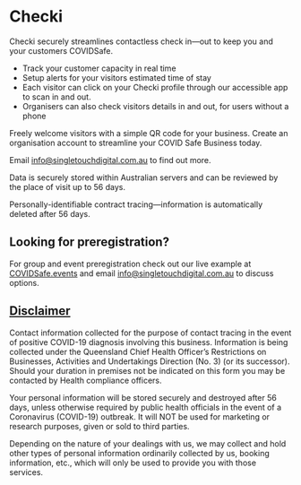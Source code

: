 # Checki
Checki securely streamlines contactless check in—out to keep you and your customers COVIDSafe.
* Track your customer capacity in real time
* Setup alerts for your visitors estimated time of stay
* Each visitor can click on your Checki profile through our accessible app to scan in and out.
* Organisers can also check visitors details in and out, for users without a phone


Freely welcome visitors with a simple QR code for your business. Create an organisation account to streamline your COVID Safe Business today. 

Email info@singletouchdigital.com.au to find out more.






Data is securely stored within Australian servers and can be reviewed by the place of visit up to 56 days.

Personally-identifiable contract tracing—information is automatically deleted after 56 days.


## Looking for preregistration?
For group and event preregistration check out our live example at [COVIDSafe.events](https://covidsafe.page.link/empcmca]) and email info@singletouchdigital.com.au to discuss options.



## [Disclaimer](https://www.covid19.qld.gov.au/government-actions/covid-safe-businesses/information-privacy)

Contact information collected for the purpose of contact tracing in the event of positive COVID-19 diagnosis involving this business. Information is being collected under the Queensland Chief Health Officer’s Restrictions on Businesses, Activities and Undertakings Direction (No. 3) (or its successor). Should your duration in premises not be indicated on this form you may be contacted by Health compliance officers.

Your personal information will be stored securely and destroyed after	56 days, unless otherwise required by public health officials in the event of a Coronavirus (COVID-19) outbreak. It will NOT be used for marketing or research purposes, given or sold to third parties.
  
Depending on the nature of your dealings with us, we may collect and hold other types of personal information ordinarily collected by us, booking information, etc., which will only be used to provide you with those services.
